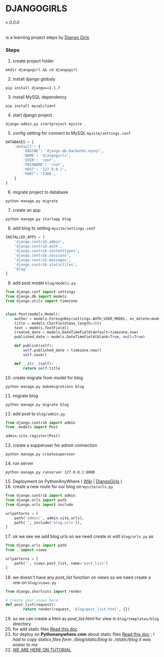 # DJANGOGIRLS
###### v 0.0.0
is a learning project steps by [Django Girls](https://tutorial.djangogirls.org/en)

### Steps

1. create project folder
```
mkdir djangogirl && cd djangogirl
```
2. install django globaly
```
pip install django==2.1.7
``` 
3. install MySQL dependency
```
pip install mysqlclient
```
4. start django project
```
django-admin.py startproject mysite .
```
5. config setting for connect to MySQL `mysite/settings.conf`
```python
DATABASES = {
    'default': {
        'ENGINE': 'django.db.backends.mysql',
        'NAME': 'djangogirls',
        'USER': 'root',
        'PASSWORD': 'root',
        'HOST': '127.0.0.1',
        'PORT': '3306',
    }
}
```
6. migrate project to database 
```
python manage.py migrate
```
7. create an app
```
python manage.py startapp blog
```
8. add blog to setting `mysite/settings.conf`
```python
INSTALLED_APPS = [
    'django.contrib.admin',
    'django.contrib.auth',
    'django.contrib.contenttypes',
    'django.contrib.sessions',
    'django.contrib.messages',
    'django.contrib.staticfiles',
    'blog'
]
```
9. add post model `blog/models.py`
```python
from django.conf import settings
from django.db import models
from django.utils import timezone


class Post(models.Model):
    author = models.ForeignKey(settings.AUTH_USER_MODEL, on_delete=models.CASCADE)
    title = models.CharField(max_length=200)
    text = models.TextField()
    created_date = models.DateTimeField(default=timezone.now)
    published_date = models.DateTimeField(blank=True, null=True)

    def publish(self):
        self.published_date = timezone.now()
        self.save()

    def __str__(self):
        return self.title
```
10. create migrate from model for blog
```
python manage.py makemigrations blog
```
11. migrate blog
```
python manage.py migrate blog
```
12. add post to `blog/admin.py`
```python
from django.contrib import admin
from .models import Post

admin.site.register(Post)
```
13. create a supperuser for admin connection
```
python manage.py createsuperuser
```
14. run server
```
python manage.py runserver 127.0.0.1:8000
```
15. Deployment on PythonAnyWhere ( [Wiki](https://github.com/h-rafiee/djangogirls/wiki/Deployment-on-PythonAnyWhere) | [DjangoGirls](https://tutorial.djangogirls.org/en/deploy/) )
16. create a new route for our blog on `mysite/urls.py`
```python
from django.contrib import admin
from django.urls import path
from django.urls import include

urlpatterns = [
    path('admin/', admin.site.urls),
    path('', include('blog.urls')),
]
```
17. ok we see we add blog.urls so we need create or edit `blog/urls.py` as 
```python
from django.urls import path
from . import views

urlpatterns = [
    path('', views.post_list, name='post_list')
]
```
18. we doesn't have any *post_list* function on views so we need create a one on `blog/views.py`
```python
from django.shortcuts import render

# Create your views here.
def post_list(request):
        return render(request, 'blog/post_list.html', {})
```
19. so we can create a html as *post_list.html* for view in `blog/templates/blog` directory
20. for add static files [Read this doc](https://docs.djangoproject.com/en/2.1/howto/static-files/)
21. for deploy on **Pythonanywhere.com** about static files [Read this doc](https://help.pythonanywhere.com/pages/DjangoStaticFiles) ; *I had to copy statics files form ./blog/static/blog to ./static/blog it was easier to me*
22. [WE ARE HERE ON TUTORIAL](https://tutorial.djangogirls.org/en/django_orm/)
